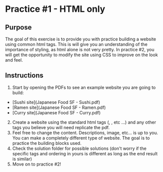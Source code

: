 # Practice #1 - HTML only

## Purpose
The goal of this exercise is to provide you with practice building a website
using common html tags. This is will give you an understanding of the importance
of styling, as html alone is not very pretty. In practice #2, you will get the
opportunity to modify the site using CSS to improve on the look and feel.

## Instructions
1.  Start by opening the PDFs to see an example website you are going to build:
 - [Sushi site](Japanese Food SF - Sushi.pdf)
 - [Ramen site](Japanese Food SF - Ramen.pdf)
 - [Curry site](Japanese Food SF - Curry.pdf)
2. Create a website using the standard html tags (<head>, <body>, etc ...) and
  any other tags you believe you will need replicate the pdf.
3. Feel free to change the content. Descriptions, image, etc... is up to you.
  You can make a completely different type of website. The goal is to practice
  the building blocks used.
4. Check the solution folder for possible solutions (don't worry if the specific tags
 and ordering in yours is different as long as the end result is similar)
5. Move on to practice #2!
